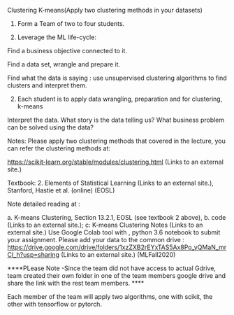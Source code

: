 Clustering K-means(Apply two clustering methods in your datasets)

1. Form a Team of two to four students.

2. Leverage the ML life-cycle:

Find a business objective connected to it.

Find a data set, wrangle and prepare it.

Find what the data is saying : use unsupervised clustering algorithms to find clusters and interpret them.

2. Each student is to apply data wrangling, preparation and for clustering, k-means

Interpret the data. What story is the data telling us? What business problem can be solved using the data?

Notes: Please apply two clustering methods that covered in the lecture, you can refer the clustering methods at:

https://scikit-learn.org/stable/modules/clustering.html (Links to an external site.)

Textbook: 2. Elements of Statistical Learning (Links to an external site.), Stanford, Hastie et al. (online) (EOSL)

Note detailed reading at : 

 

a. K-means Clustering, Section 13.2.1, EOSL (see textbook 2 above), b. code (Links to an external site.); c: K-means Clustering Notes (Links to an external site.)
Use Google Colab tool with , python 3.6 notebook to submit your assignment. Please add your data to the common drive : https://drive.google.com/drive/folders/1xzZXB2rEYxTAS5Ax8Po_yQMaN_mrCI_h?usp=sharing (Links to an external site.)
(MLFall2020)


****PLease Note -Since the team did not have access to actual Gdrive, team created their own folder in one of the team members google drive and share the link with the rest team members. ****


Each member of the team will apply two algorithms, one with scikit, the other with tensorflow or pytorch.
